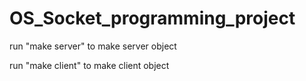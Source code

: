 # OS_Socket_programming_project

run "make server" to make server object

run "make client" to make client object

